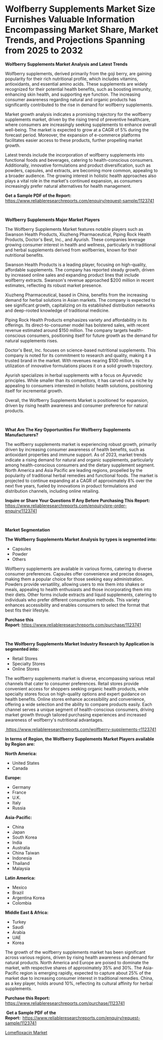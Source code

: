 <p><h1>Wolfberry Supplements Market Size Furnishes Valuable Information Encompassing Market Share, Market Trends, and Projections Spanning from 2025 to 2032</h1></p><p><strong>Wolfberry Supplements Market Analysis and Latest Trends</strong></p>
<p><p>Wolfberry supplements, derived primarily from the goji berry, are gaining popularity for their rich nutritional profile, which includes vitamins, antioxidants, and essential amino acids. These supplements are widely recognized for their potential health benefits, such as boosting immunity, enhancing skin health, and supporting eye function. The increasing consumer awareness regarding natural and organic products has significantly contributed to the rise in demand for wolfberry supplements.</p><p>Market growth analysis indicates a promising trajectory for the wolfberry supplements market, driven by the rising trend of preventive healthcare, where consumers are increasingly seeking supplements to enhance overall well-being. The market is expected to grow at a CAGR of 5% during the forecast period. Moreover, the expansion of e-commerce platforms facilitates easier access to these products, further propelling market growth.</p><p>Latest trends include the incorporation of wolfberry supplements into functional foods and beverages, catering to health-conscious consumers. Additionally, innovative formulations and product diversification, such as powders, capsules, and extracts, are becoming more common, appealing to a broader audience. The growing interest in holistic health approaches also plays a vital role in the market's continued expansion, as consumers increasingly prefer natural alternatives for health management.</p></p>
<p><strong>Get a Sample PDF of the Report:&nbsp;</strong> <a href="https://www.reliableresearchreports.com/enquiry/request-sample/1123741?utm_campaign=2960&utm_medium=2&utm_source=Github&utm_content=ia&utm_term=08032025&utm_id=wolfberry-supplements">https://www.reliableresearchreports.com/enquiry/request-sample/1123741</a></p>
<p>&nbsp;</p>
<p><strong>Wolfberry Supplements Major Market Players</strong></p>
<p><p>The Wolfberry Supplements Market features notable players such as Swanson Health Products, Xiuzheng Pharmaceutical, Piping Rock Health Products, Doctor's Best, Inc., and Ayurish. These companies leverage growing consumer interest in health and wellness, particularly in traditional and herbal supplements derived from wolfberries, known for their nutritional benefits.</p><p>Swanson Health Products is a leading player, focusing on high-quality, affordable supplements. The company has reported steady growth, driven by increased online sales and expanding product lines that include wolfberry extracts. Swanson's revenue approached $200 million in recent estimates, reflecting its robust market presence.</p><p>Xiuzheng Pharmaceutical, based in China, benefits from the increasing demand for herbal solutions in Asian markets. The company is expected to see significant growth, capitalizing on its established distribution networks and deep-rooted knowledge of traditional medicine. </p><p>Piping Rock Health Products emphasizes variety and affordability in its offerings. Its direct-to-consumer model has bolstered sales, with recent revenue estimated around $150 million. The company targets health-conscious consumers, positioning itself for future growth as the demand for natural supplements rises.</p><p>Doctor's Best, Inc. focuses on science-based nutritional supplements. This company is noted for its commitment to research and quality, making it a trusted brand in the market. With revenues nearing $100 million, its utilization of innovative formulations places it on a solid growth trajectory.</p><p>Ayurish specializes in herbal supplements with a focus on Ayurvedic principles. While smaller than its competitors, it has carved out a niche by appealing to consumers interested in holistic health solutions, positioning itself for incremental growth.</p><p>Overall, the Wolfberry Supplements Market is positioned for expansion, driven by rising health awareness and consumer preference for natural products.</p></p>
<p>&nbsp;</p>
<p><strong>What Are The Key Opportunities For Wolfberry Supplements Manufacturers?</strong></p>
<p><p>The wolfberry supplements market is experiencing robust growth, primarily driven by increasing consumer awareness of health benefits, such as antioxidant properties and immune support. As of 2023, market trends indicate a rising demand for natural and organic supplements, particularly among health-conscious consumers and the dietary supplement segment. North America and Asia Pacific are leading regions, propelled by the popularity of traditional herbal remedies and functional foods. The market is projected to continue expanding at a CAGR of approximately 8% over the next five years, fueled by innovations in product formulations and distribution channels, including online retailing.</p></p>
<p><strong>Inquire or Share Your Questions If Any Before Purchasing This Report:</strong> <a href="https://www.reliableresearchreports.com/enquiry/pre-order-enquiry/1123741?utm_campaign=2960&utm_medium=2&utm_source=Github&utm_content=ia&utm_term=08032025&utm_id=wolfberry-supplements">https://www.reliableresearchreports.com/enquiry/pre-order-enquiry/1123741</a></p>
<p>&nbsp;</p>
<p><strong>Market Segmentation</strong></p>
<p><strong>The Wolfberry Supplements Market Analysis by types is segmented into:</strong></p>
<p><ul><li>Capsules</li><li>Powder</li><li>Others</li></ul></p>
<p><p>Wolfberry supplements are available in various forms, catering to diverse consumer preferences. Capsules offer convenience and precise dosages, making them a popular choice for those seeking easy administration. Powders provide versatility, allowing users to mix them into shakes or meals, appealing to health enthusiasts and those incorporating them into their diets. Other forms include extracts and liquid supplements, catering to individuals who prefer different consumption methods. This variety enhances accessibility and enables consumers to select the format that best fits their lifestyle.</p></p>
<p><strong>Purchase this Report:&nbsp;</strong><a href="https://www.reliableresearchreports.com/purchase/1123741?utm_campaign=2960&utm_medium=2&utm_source=Github&utm_content=ia&utm_term=08032025&utm_id=wolfberry-supplements">https://www.reliableresearchreports.com/purchase/1123741</a></p>
<p>&nbsp;</p>
<p><strong>The Wolfberry Supplements Market Industry Research by Application is segmented into:</strong></p>
<p><ul><li>Retail Stores</li><li>Specialty Stores</li><li>Online Stores</li></ul></p>
<p><p>The wolfberry supplements market is diverse, encompassing various retail channels that cater to consumer preferences. Retail stores provide convenient access for shoppers seeking organic health products, while specialty stores focus on high-quality options and expert guidance on health benefits. Online stores enhance accessibility and convenience, offering a wide selection and the ability to compare products easily. Each channel serves a unique segment of health-conscious consumers, driving market growth through tailored purchasing experiences and increased awareness of wolfberry's nutritional advantages.</p></p>
<p><a href="https://www.reliableresearchreports.com/wolfberry-supplements-r1123741?utm_campaign=2960&utm_medium=2&utm_source=Github&utm_content=ia&utm_term=08032025&utm_id=wolfberry-supplements">&nbsp;https://www.reliableresearchreports.com/wolfberry-supplements-r1123741</a></p>
<p><strong>In terms of Region, the Wolfberry Supplements Market Players available by Region are:</strong></p>
<p>
    <p> <strong> North America: </strong>
        <ul>
            <li>United States</li>
            <li>Canada</li>
        </ul>
        </p> 
    <p> <strong> Europe: </strong>
        <ul>
            <li>Germany</li>
            <li>France</li>
            <li>U.K.</li>
            <li>Italy</li>
            <li>Russia</li>
        </ul>
        </p> 
    <p> <strong> Asia-Pacific: </strong>
        <ul>
            <li>China</li>
            <li>Japan</li>
            <li>South Korea</li>
            <li>India</li>
            <li>Australia</li>
            <li>China Taiwan</li>
            <li>Indonesia</li>
            <li>Thailand</li>
            <li>Malaysia</li>
        </ul>
        </p> 
    <p> <strong> Latin America: </strong>
        <ul>
            <li>Mexico</li>
            <li>Brazil</li>
            <li>Argentina Korea</li>
            <li>Colombia</li>
        </ul>
        </p> 
    <p> <strong> Middle East & Africa: </strong>
        <ul>
            <li>Turkey</li>
            <li>Saudi</li>
            <li>Arabia</li>
            <li>UAE</li>
            <li>Korea</li>
        </ul>
    </p>
    </p>
<p><p>The growth of the wolfberry supplements market has been significant across various regions, driven by rising health awareness and demand for natural products. North America and Europe are poised to dominate the market, with respective shares of approximately 35% and 30%. The Asia-Pacific region is emerging rapidly, expected to capture about 25% of the market due to increasing consumer interest in traditional remedies. China, as a key player, holds around 10%, reflecting its cultural affinity for herbal supplements.</p></p>
<p><strong>Purchase this Report: </strong><a href="https://www.reliableresearchreports.com/purchase/1123741?utm_campaign=2960&utm_medium=2&utm_source=Github&utm_content=ia&utm_term=08032025&utm_id=wolfberry-supplements">https://www.reliableresearchreports.com/purchase/1123741</a></p>
<p>&nbsp;<strong>Get a Sample PDF of the Report:&nbsp;&nbsp;</strong><a href="https://www.reliableresearchreports.com/enquiry/request-sample/1123741?utm_campaign=2960&utm_medium=2&utm_source=Github&utm_content=ia&utm_term=08032025&utm_id=wolfberry-supplements">https://www.reliableresearchreports.com/enquiry/request-sample/1123741</a></p>
<p><strong></strong></p>
<p><p><a href="https://github.com/hunanuzmez/Market-Research-Report-List-1/blob/main/lomefloxacin-market.md?utm_campaign=2960&utm_medium=2&utm_source=Github&utm_content=ia&utm_term=08032025&utm_id=wolfberry-supplements">Lomefloxacin Market</a></p></p>